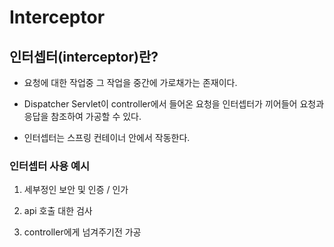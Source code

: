 # Interceptor

## 인터셉터(interceptor)란?

- 요청에 대한 작업중 그 작업을 중간에 가로채가는 존재이다.

- Dispatcher Servlet이 controller에서 들어온 요청을 인터셉터가 끼어들어 요청과 응답을 참조하여 가공할 수 있다.

- 인터셉터는 스프링 컨테이너 안에서 작동한다.

### 인터셉터 사용 예시

1. 세부정인 보안 및 인증 / 인가

2. api 호출 대한 검사

3. controller에게 넘겨주기전 가공
